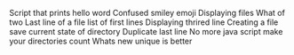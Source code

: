 Script that prints hello word
Confused smiley emoji
Displaying files
What of two
Last line of a file
list of first lines
Displaying thrired line
Creating a file
save current state of directory
Duplicate last line
No more java script
make your directories count
Whats new
unique is better

